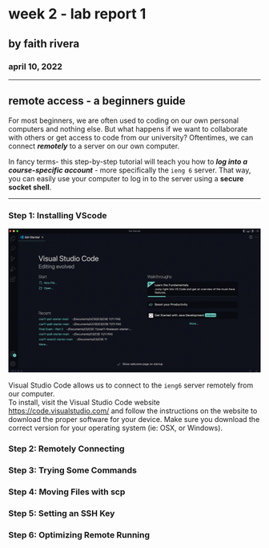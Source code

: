 # week 2 - lab report 1
## by faith rivera
### april 10, 2022

--- 

## remote access - a beginners guide

For most beginners, we are often used to coding on our own personal computers and nothing else. But what happens if we want to collaborate with others or get access to code from our university? Oftentimes, we can connect **_remotely_** to a server on our own computer.  

In fancy terms- this step-by-step tutorial will teach you how to **_log into a course-specific account_** - more specifically the `ieng 6` server. That way, you can easily use your computer to log in to the server using a **secure socket shell**.

---

### Step 1: Installing VScode
![step 1](https://github.com/fnriv/cse15l-lab-reports/blob/610e4f7d030ee1aedf9f787b25ac569834423c88/images/step1.png) 

Visual Studio Code allows us to connect to the `ieng6` server remotely from our computer.  
To install, visit the Visual Studio Code website https://code.visualstudio.com/ and follow the instructions on the website to download the proper software for your device. Make sure you download the correct version for your operating system (ie: OSX, or Windows).

### Step 2: Remotely Connecting

### Step 3: Trying Some Commands

### Step 4: Moving Files with scp

### Step 5: Setting an SSH Key

### Step 6: Optimizing Remote Running

